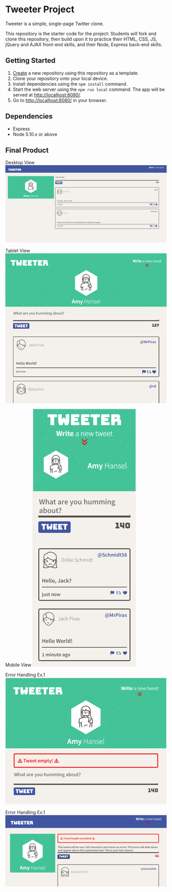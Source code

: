 # Tweeter Project

Tweeter is a simple, single-page Twitter clone.

This repository is the starter code for the project: Students will fork and clone this repository, then build upon it to practice their HTML, CSS, JS, jQuery and AJAX front-end skills, and their Node, Express back-end skills.

## Getting Started

1. [Create](https://docs.github.com/en/repositories/creating-and-managing-repositories/creating-a-repository-from-a-template) a new repository using this repository as a template.
2. Clone your repository onto your local device.
3. Install dependencies using the `npm install` command.
3. Start the web server using the `npm run local` command. The app will be served at <http://localhost:8080/>.
4. Go to <http://localhost:8080/> in your browser.

## Dependencies

- Express
- Node 5.10.x or above

## Final Product

Desktop View
!["Desktop View"](https://github.com/kcho15/tweeter/blob/master/public/images/docs/tweeter-desktop.PNG?raw=true)

Tablet View
!["Tablet View"](https://github.com/kcho15/tweeter/blob/master/public/images/docs/tweeter-tablet.PNG?raw=true)

Mobile View
!["Mobile View"](https://github.com/kcho15/tweeter/blob/master/public/images/docs/tweeter-mobile.PNG?raw=true)

Error Handling Ex.1
!["Error Handling Ex.1](https://github.com/kcho15/tweeter/blob/master/public/images/docs/tweeter-error1.PNG?raw=true)

Error Handling Ex.1
!["Error Handling Ex.1](https://github.com/kcho15/tweeter/blob/master/public/images/docs/tweeter-error2.PNG?raw=true)